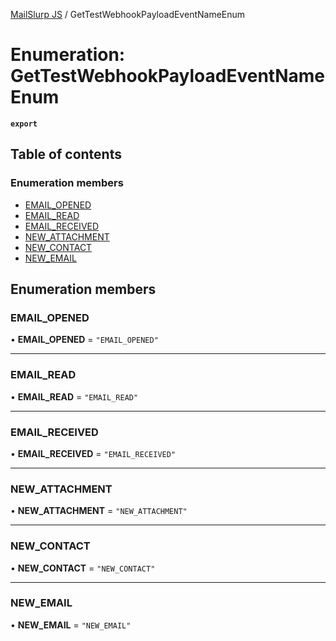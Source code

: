 [MailSlurp JS](../README.md) / GetTestWebhookPayloadEventNameEnum

# Enumeration: GetTestWebhookPayloadEventNameEnum

**`export`**

## Table of contents

### Enumeration members

- [EMAIL\_OPENED](GetTestWebhookPayloadEventNameEnum.md#email_opened)
- [EMAIL\_READ](GetTestWebhookPayloadEventNameEnum.md#email_read)
- [EMAIL\_RECEIVED](GetTestWebhookPayloadEventNameEnum.md#email_received)
- [NEW\_ATTACHMENT](GetTestWebhookPayloadEventNameEnum.md#new_attachment)
- [NEW\_CONTACT](GetTestWebhookPayloadEventNameEnum.md#new_contact)
- [NEW\_EMAIL](GetTestWebhookPayloadEventNameEnum.md#new_email)

## Enumeration members

### EMAIL\_OPENED

• **EMAIL\_OPENED** = `"EMAIL_OPENED"`

___

### EMAIL\_READ

• **EMAIL\_READ** = `"EMAIL_READ"`

___

### EMAIL\_RECEIVED

• **EMAIL\_RECEIVED** = `"EMAIL_RECEIVED"`

___

### NEW\_ATTACHMENT

• **NEW\_ATTACHMENT** = `"NEW_ATTACHMENT"`

___

### NEW\_CONTACT

• **NEW\_CONTACT** = `"NEW_CONTACT"`

___

### NEW\_EMAIL

• **NEW\_EMAIL** = `"NEW_EMAIL"`
